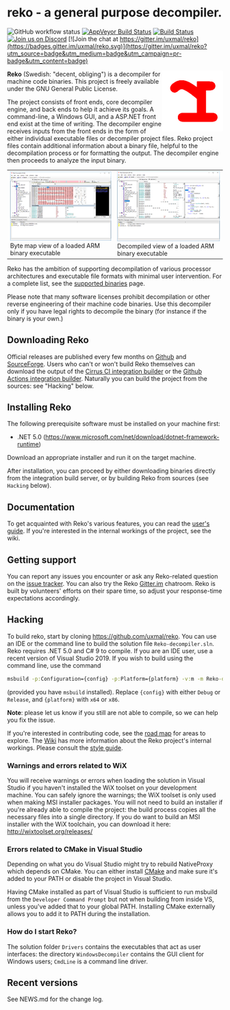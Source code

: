 
# reko - a general purpose decompiler.

![GitHub workflow status](https://github.com/uxmal/reko/workflows/Reko/badge.svg)
[![AppVeyor Build Status](https://ci.appveyor.com/api/projects/status/github/uxmal/reko?branch=master&svg=true)](https://ci.appveyor.com/project/uxmal/reko)
 [![Build Status](https://travis-ci.org/uxmal/reko.svg?branch=master)](https://travis-ci.org/uxmal/reko) 
 [![Join us on Discord](https://img.shields.io/static/v1?link=https://discord.gg/9PMWVxEjqr&message=Join%20Discord&logo=discord&style=flat&color=107090&labelColor=5E5E5E&label=&logoColor=white)](https://discord.gg/9PMWVxEjqr)
 [![Join the chat at https://gitter.im/uxmal/reko](https://badges.gitter.im/uxmal/reko.svg)](https://gitter.im/uxmal/reko?utm_source=badge&utm_medium=badge&utm_campaign=pr-badge&utm_content=badge)

 
<img align="right" src="web/images/reko.png" /> 

**Reko** (Swedish: "decent, obliging") is a decompiler for machine code binaries.
This project is freely available under the GNU General Public License.

The project consists of front ends, core decompiler engine, and back
ends to help it achieve its goals.  A command-line, a Windows GUI,
and a ASP.NET front end exist at the time of writing.  The decompiler
engine receives inputs from the front ends in the form of either
individual executable files or decompiler project files. Reko
project files contain additional information about a binary file,
helpful to the decompilation process or for formatting the output.
The decompiler engine then proceeds to analyze the input binary.

<table>
    <tr>
        <td>
            <a href="doc/img/mem-map-full.png"><img src="doc/img/mem-map-640.png" border="0" /></a><br />
            Byte map view of a loaded ARM binary executable
        </td>
        <td>
            <a href="doc/img/structure-full.png"><img src="doc/img/structure-640.png" border="0" /></a><br />
            Decompiled view of a loaded ARM binary executable
        </td>
    </tr>
</table>

Reko has the ambition of supporting decompilation of various 
processor architectures and executable file formats with minimal user
intervention. For a complete list, see the
[supported binaries](https://github.com/uxmal/reko/wiki/Supported-binaries) 
page.

Please note that many software licenses prohibit decompilation or
other reverse engineering of their machine code binaries. Use this
decompiler only if you have legal rights to decompile the binary
(for instance if the binary is your own.)

## Downloading Reko

Official releases are published every few months on [Github](https://github.com/uxmal/reko/releases)
and [SourceForge](https://sourceforge.net/projects/decompiler/files/). 
Users who can't or won't build Reko themselves can download the output
of the [Cirrus CI integration builder](https://cirrus-ci.com/uxmal/reko) or the [Github Actions integration builder](https://github.com/uxmal/reko/actions/workflows/reko.yml).
Naturally you can build the project from the sources: see "Hacking" 
below.

## Installing Reko

The following prerequisite software must be installed on your machine first:
* .NET 5.0 (https://www.microsoft.com/net/download/dotnet-framework-runtime)

Download an appropriate installer and run it on the target machine.

After installation, you can proceed by either downloading binaries directly
from the integration build server, or by building Reko from sources (see `Hacking` 
below).

## Documentation

To get acquainted with Reko's various features, you can read the 
[user's guide](doc/guide/reko.md). If you're interested in the internal workings
of the project, see the wiki.

## Getting support

You can report any issues you encounter or ask any Reko-related question
on the [issue tracker](https://github.com/uxmal/reko/issues).
You can also try the Reko [Gitter.im](https://gitter.im/uxmal/reko)
chatroom. Reko is built by volunteers' efforts on their
spare time, so adjust your response-time expectations accordingly.

## Hacking

To build reko, start by cloning https://github.com/uxmal/reko. You
can use an IDE or the command line to build the solution file
`Reko-decompiler.sln`. Reko requires .NET 5.0 and C# 9
to compile. If you are an IDE user, use a recent version of Visual Studio 2019.
If you wish to build using the command line, use the command

```cmd
msbuild -p:Configuration={config} -p:Platform={platform} -v:m -m Reko-decompiler.sln
```
(provided you have ```msbuild``` installed). Replace `{config}` with either
`Debug` or `Release`, and `{platform}` with `x64` or `x86`.

**Note**: please let us know if you still are not able to compile,
so we can help you fix the issue.

If you're interested in contributing code, see the
[road map](https://github.com/uxmal/reko/wiki/Roadmap) for areas to explore.
The [Wiki](https://github.com/uxmal/reko/wiki) has more information
about the Reko project's internal workings. Please consult the
 [style guide](https://github.com/uxmal/reko/blob/master/doc/style.md).

### Warnings and errors related to WiX

You will receive warnings or errors when loading the solution in Visual Studio
if you haven't installed the WiX toolset on your
development machine. You can safely ignore the warnings; the WiX
toolset is only used when making MSI installer packages. You will not need
to build an installer if you're already able to compile the project: the build
process copies all the necessary files into a single directory. 
If you do want to build an MSI installer with the WiX toolchain, you can
 download it here:
http://wixtoolset.org/releases/

### Errors related to CMake in Visual Studio

Depending on what you do Visual Studio might try to rebuild NativeProxy which
depends on CMake. You can either install [CMake](https://cmake.org/download/)
and make sure it's added to your PATH or disable the project in Visual Studio.

Having CMake installed as part of Visual Studio is sufficient to run msbuild
from the `Developer Command Prompt` but not when building from inside VS,
unless you've added that to your global PATH. Installing CMake externally allows
you to add it to PATH during the installation.

### How do I start Reko?

The solution folder `Drivers` contains the executables that act
as user interfaces: the directory `WindowsDecompiler` contains
the GUI client for Windows users; `CmdLine` is a command line driver.

## Recent versions

See NEWS.md for the change log.
